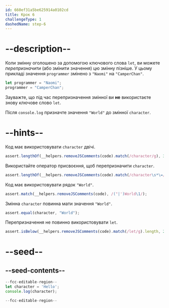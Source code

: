 ```yaml
---
id: 660ef31a5be625914a0102cd
title: Крок 6
challengeType: 1
dashedName: step-6
---
```


# --description--

Коли змінну оголошено за допомогою ключового слова `let`, ви можете <dfn>перепризначити</dfn> (або змінити значення) цю змінну пізніше. У цьому прикладі значення `programmer` змінено з `"Naomi"` на `"CamperChan"`.

```js
let programmer = "Naomi";
programmer = "CamperChan";
```

Зауважте, що під час перепризначення змінної ви **не** використаєте знову ключове слово `let`.

Після `console.log` призначте значення `"World"` до змінної `character`.

# --hints--

Код має використовувати `character` двічі.

```js
assert.lengthOf(__helpers.removeJSComments(code).match(/character/g), 3);
```

Використайте оператор присвоєння, щоб перепризначити `character`.

```js
assert.lengthOf(__helpers.removeJSComments(code).match(/character\s*\=/g), 2);
```

Код має використовувати рядок `"World"`.

```js
assert.match(__helpers.removeJSComments(code), /("|')World\1/);
```

Змінна `character` повинна мати значення `"World"`.

```js
assert.equal(character, "World");
```

Перепризначення не повинно використовувати `let`.

```js
assert.isBelow(__helpers.removeJSComments(code).match(/let/g).length, 2);
```


# --seed--

## --seed-contents--

```js
--fcc-editable-region--
let character = 'Hello';
console.log(character);

--fcc-editable-region--
```
